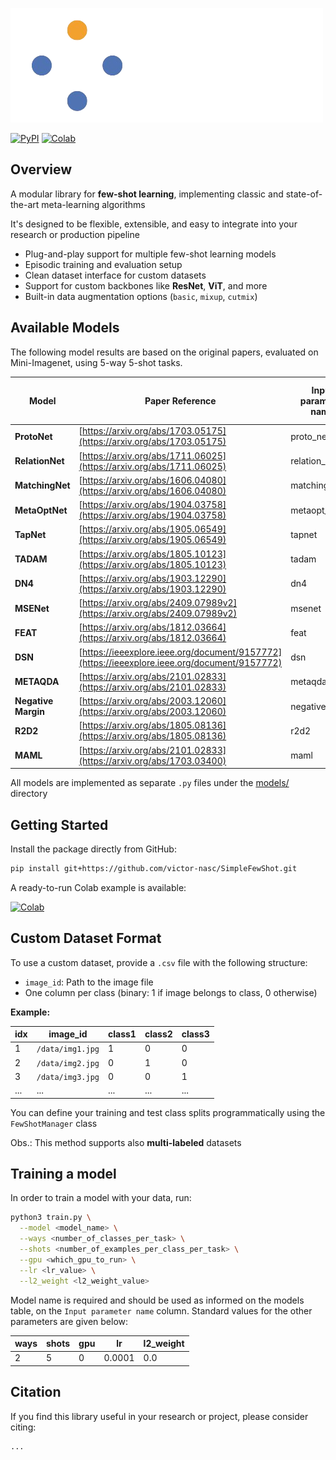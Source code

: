 
![Simple Few Shot](assets/logo.png)

[![PyPI](https://img.shields.io/pypi/v/simplefsl?label=simplefsl&logo=python&style=for-the-badge)](https://pypi.org/project/simplefsl)
[![Colab](https://img.shields.io/badge/Open%20In-Colab-FFD43B?logo=googlecolab&logoColor=black&style=for-the-badge)](https://colab.research.google.com/drive/11m4Dbvgpnm4HVaGsuaXE-mjwuaPY30Ik?usp=sharing)


## Overview

A modular library for **few-shot learning**, implementing classic and state-of-the-art meta-learning algorithms

It's designed to be flexible, extensible, and easy to integrate into your research or production pipeline

- Plug-and-play support for multiple few-shot learning models
- Episodic training and evaluation setup
- Clean dataset interface for custom datasets
- Support for custom backbones like **ResNet**, **ViT**, and more
- Built-in data augmentation options (`basic`, `mixup`, `cutmix`)

## Available Models

The following model results are based on the original papers, evaluated on Mini-Imagenet, using 5-way 5-shot tasks.

| Model           | Paper Reference                                                                  | Input parameter name | [Mini-imagenet accuracy (%)](https://paperswithcode.com/sota/few-shot-image-classification-on-mini-3) |
|-----------------|----------------------------------------------------------------------------------|----------------------|-------------------------------------------------------------|
| **ProtoNet**    | [https://arxiv.org/abs/1703.05175](https://arxiv.org/abs/1703.05175)             | proto_net            | 68.20                                                       |
| **RelationNet** | [https://arxiv.org/abs/1711.06025](https://arxiv.org/abs/1711.06025)             | relation_net         | 65.32                                                       |
| **MatchingNet** | [https://arxiv.org/abs/1606.04080](https://arxiv.org/abs/1606.04080)             | matching_net         | 60.00                                                        |
| **MetaOptNet**  | [https://arxiv.org/abs/1904.03758](https://arxiv.org/abs/1904.03758)             | metaopt_net          | 78.63                                                       |
| **TapNet**      | [https://arxiv.org/abs/1905.06549](https://arxiv.org/abs/1905.06549)             | tapnet               | 76.36                                                       |
| **TADAM**       | [https://arxiv.org/abs/1805.10123](https://arxiv.org/abs/1805.10123)             | tadam                | 76.70                                                       |
| **DN4**         | [https://arxiv.org/abs/1903.12290](https://arxiv.org/abs/1903.12290)             | dn4                  | 71.02                                                       |
| **MSENet**      | [https://arxiv.org/abs/2409.07989v2](https://arxiv.org/abs/2409.07989v2)         | msenet               | 84.42                                                       |
| **FEAT**        | [https://arxiv.org/abs/1812.03664](https://arxiv.org/abs/1812.03664)             | feat                 | 82.05                                                       |
| **DSN**         | [https://ieeexplore.ieee.org/document/9157772](https://ieeexplore.ieee.org/document/9157772)| dsn                  |                                                             |
| **METAQDA**     | [https://arxiv.org/abs/2101.02833](https://arxiv.org/abs/2101.02833)             | metaqda              | 84.28                                                       |
| **Negative Margin** | [https://arxiv.org/abs/2003.12060](https://arxiv.org/abs/2003.12060)         | negativemargin       | 81.57                                                       |
| **R2D2**        | [https://arxiv.org/abs/1805.08136](https://arxiv.org/abs/1805.08136)             | r2d2                 | 68.40                                                       |
| **MAML**        | [https://arxiv.org/abs/2101.02833](https://arxiv.org/abs/1703.03400)             | maml                 | 63.10                                                       |

All models are implemented as separate `.py` files under the [models/](/simplefsl/models) directory

## Getting Started

Install the package directly from GitHub:

```bash
pip install git+https://github.com/victor-nasc/SimpleFewShot.git
```

A ready-to-run Colab example is available:

[![Colab](https://img.shields.io/badge/Open%20In-Colab-FFD43B?logo=googlecolab&logoColor=black&style=for-the-badge)](https://colab.research.google.com/drive/11m4Dbvgpnm4HVaGsuaXE-mjwuaPY30Ik?usp=sharing)

## Custom Dataset Format

To use a custom dataset, provide a `.csv` file with the following structure:

- `image_id`: Path to the image file
- One column per class (binary: 1 if image belongs to class, 0 otherwise)

**Example:**

| idx | image_id         | class1 | class2 | class3 |
|-----|------------------|--------|--------|--------|
| 1   | `/data/img1.jpg` | 1      | 0      | 0      | 
| 2   | `/data/img2.jpg` | 0      | 1      | 0      | 
| 3   | `/data/img3.jpg` | 0      | 0      | 1      |
| ... | ...              | ...    | ...    | ...    | 

You can define your training and test class splits programmatically using the `FewShotManager` class

Obs.: This method supports also **multi-labeled** datasets

## Training a model

In order to train a model with your data, run:

```bash
python3 train.py \
  --model <model_name> \
  --ways <number_of_classes_per_task> \
  --shots <number_of_examples_per_class_per_task> \
  --gpu <which_gpu_to_run> \
  --lr <lr_value> \
  --l2_weight <l2_weight_value>
```

Model name is required and should be used as informed on the models table, on the `Input parameter name` column. Standard values for the other parameters are given below:

| ways | shots | gpu | lr     | l2_weight |
|------|-------|-----|--------|-----------|
| 2    | 5     | 0   | 0.0001 | 0.0       |

<!-- 
Talvez colocar os augmentations aqui? 
O nome do backbone também deve ser parametro?
  - usar resnet como standard
-->


## Citation

If you find this library useful in your research or project, please consider citing:
```
...
```
